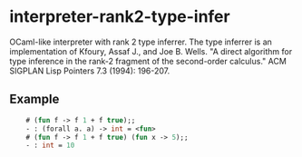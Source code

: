 # interpreter-rank2-type-infer
OCaml-like interpreter with rank 2 type inferrer.
The type inferrer is an implementation of Kfoury, Assaf J., and Joe B. Wells. "A direct algorithm for type inference in the rank-2 fragment of the second-order calculus." ACM SIGPLAN Lisp Pointers 7.3 (1994): 196-207.


## Example

```ocaml
    # (fun f -> f 1 + f true);;
    - : (forall a. a) -> int = <fun>
    # (fun f -> f 1 + f true) (fun x -> 5);;
    - : int = 10
```

